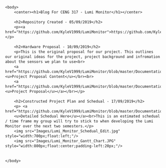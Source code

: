 <html>
	<head>
		<title>CENG 317 Blog</title>
	</head>

	<body>
		<center><h1>Blog For CENG 317 - Lumi Monitor</h1></center>
		
		<h2>Repository Created - 05/09/2019</h2>
		<p><a href="https://github.com/KyleV1999/LumiMonitor">https://github.com/KyleV1999/LumiMonitor</a></p>
		
		<h2>Hardware Proposal - 10/09/2019</h2>
		<p>This is the original proposal for our project. This outlines our original ideas for the project, project background and infromation about the sensors we plan to use<br>
		<a href="https://github.com/KyleV1999/LumiMonitor/blob/master/Documentation/ProposalContentKyleVodurisRev03.pdf"><u>Project Proposal Content</u></br><br>
		<a href="https://github.com/KyleV1999/LumiMonitor/blob/master/Documentation/ProjectProposalKyleVodurisRev03.pdf"><u>Project Proposal</u></a></br></p>  
		
		<h2>Constructed Project Plan and Schedual - 17/09/2019</h2>
		<p> <a href="https://github.com/KyleV1999/LumiMonitor/blob/master/Documentation/Project%20Schedual.pdf">
		<u>Detailed Schedual Here</u></a><br>This is an estimated schedual / time frame my group will try to stick to when developing the Lumi Monitor over the next two semesters.</p>
		<img src="Images/Lumi_Monitor_Schedual_Edit.jpg" style="width:700px;float:left;"/>
		<img src="Images/Lumi_Monitor_Gantt_Chart.JPG" style="width:800px;float:center;padding-left:20px;"/>
		
		
	</body>
</html>
